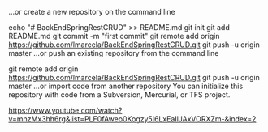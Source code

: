 …or create a new repository on the command line

echo "# BackEndSpringRestCRUD" >> README.md
git init
git add README.md
git commit -m "first commit"
git remote add origin https://github.com/lmarcela/BackEndSpringRestCRUD.git
git push -u origin master
…or push an existing repository from the command line

git remote add origin https://github.com/lmarcela/BackEndSpringRestCRUD.git
git push -u origin master
…or import code from another repository
You can initialize this repository with code from a Subversion, Mercurial, or TFS project.


https://www.youtube.com/watch?v=mnzMx3hh6rg&list=PLF0fAweo0Kogzy5I6LxEaIlJAxVORXZm-&index=2